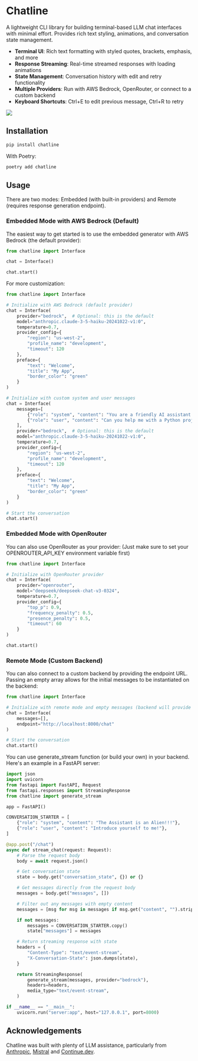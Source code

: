 # Chatline

A lightweight CLI library for building terminal-based LLM chat interfaces with minimal effort. Provides rich text styling, animations, and conversation state management.

- **Terminal UI**: Rich text formatting with styled quotes, brackets, emphasis, and more
- **Response Streaming**: Real-time streamed responses with loading animations
- **State Management**: Conversation history with edit and retry functionality
- **Multiple Providers**: Run with AWS Bedrock, OpenRouter, or connect to a custom backend
- **Keyboard Shortcuts**: Ctrl+E to edit previous message, Ctrl+R to retry

![](https://raw.githubusercontent.com/bazeindustries/chatline-interface/main/demo.gif)

## Installation

```bash
pip install chatline
```

With Poetry:

```bash
poetry add chatline
```

## Usage

There are two modes: Embedded (with built-in providers) and Remote (requires response generation endpoint).

### Embedded Mode with AWS Bedrock (Default)

The easiest way to get started is to use the embedded generator with AWS Bedrock (the default provider):

```python
from chatline import Interface

chat = Interface()

chat.start()
```

For more customization:

```python
from chatline import Interface

# Initialize with AWS Bedrock (default provider)
chat = Interface(
    provider="bedrock",  # Optional: this is the default
    model="anthropic.claude-3-5-haiku-20241022-v1:0",
    temperature=0.7,
    provider_config={
        "region": "us-west-2",  
        "profile_name": "development", 
        "timeout": 120  
    },
    preface={
        "text": "Welcome",
        "title": "My App", 
        "border_color": "green"
    }
)

# Initialize with custom system and user messages
chat = Interface(
    messages=[
        {"role": "system", "content": "You are a friendly AI assistant that specializes in code generation."},
        {"role": "user", "content": "Can you help me with a Python project?"}
    ],
    provider="bedrock",  # Optional: this is the default
    model="anthropic.claude-3-5-haiku-20241022-v1:0",
    temperature=0.7,
    provider_config={
        "region": "us-west-2",  
        "profile_name": "development", 
        "timeout": 120  
    },
    preface={
        "text": "Welcome",
        "title": "My App", 
        "border_color": "green"
    }
)

# Start the conversation
chat.start()
```

### Embedded Mode with OpenRouter

You can also use OpenRouter as your provider: (Just make sure to set your OPENROUTER_API_KEY environment variable first)

```python
from chatline import Interface

# Initialize with OpenRouter provider
chat = Interface(
    provider="openrouter",
    model="deepseek/deepseek-chat-v3-0324",
    temperature=0.7,
    provider_config={
        "top_p": 0.9, 
        "frequency_penalty": 0.5, 
        "presence_penalty": 0.5,
        "timeout": 60 
    }
)

chat.start()
```

### Remote Mode (Custom Backend)

You can also connect to a custom backend by providing the endpoint URL. Passing an empty array allows for the initial messages to be instantiated on the backend:

```python
from chatline import Interface

# Initialize with remote mode and empty messages (backend will provide defaults)
chat = Interface(
    messages=[],
    endpoint="http://localhost:8000/chat"
)

# Start the conversation
chat.start()
```

You can use generate_stream function (or build your own) in your backend. Here's an example in a FastAPI server:

```python
import json
import uvicorn
from fastapi import FastAPI, Request
from fastapi.responses import StreamingResponse
from chatline import generate_stream

app = FastAPI()

CONVERSATION_STARTER = [
    {"role": "system", "content": "The Assistant is an Alien!!!"},
    {"role": "user", "content": "Introduce yourself to me!"},
]

@app.post("/chat")
async def stream_chat(request: Request):
    # Parse the request body
    body = await request.json()

    # Get conversation state
    state = body.get("conversation_state", {}) or {}

    # Get messages directly from the request body
    messages = body.get("messages", [])

    # Filter out any messages with empty content
    messages = [msg for msg in messages if msg.get("content", "").strip()]

    if not messages:
        messages = CONVERSATION_STARTER.copy()
        state["messages"] = messages

    # Return streaming response with state
    headers = {
        "Content-Type": "text/event-stream",
        "X-Conversation-State": json.dumps(state),
    }

    return StreamingResponse(
        generate_stream(messages, provider="bedrock"),
        headers=headers,
        media_type="text/event-stream",
    )

if __name__ == "__main__":
    uvicorn.run("server:app", host="127.0.0.1", port=8000)
```

## Acknowledgements

Chatline was built with plenty of LLM assistance, particularly from [Anthropic](https://github.com/anthropics), [Mistral](https://github.com/mistralai) and [Continue.dev](https://github.com/continuedev/continue).
